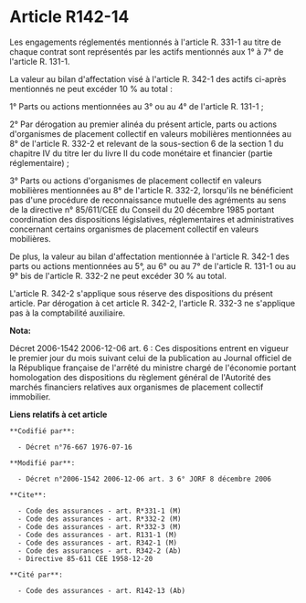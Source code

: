 # Article R142-14

Les engagements réglementés mentionnés à l'article R. 331-1 au titre de chaque contrat sont représentés par les actifs
mentionnés aux 1° à 7° de l'article R. 131-1.

La valeur au bilan d'affectation visé à l'article R. 342-1 des actifs ci-après mentionnés ne peut excéder 10 % au total :

1° Parts ou actions mentionnées au 3° ou au 4° de l'article R. 131-1 ;

2° Par dérogation au premier alinéa du présent article, parts ou actions d'organismes de placement collectif en valeurs
mobilières mentionnées au 8° de l'article R. 332-2 et relevant de la sous-section 6 de la section 1 du chapitre IV du titre
Ier du livre II du code monétaire et financier (partie réglementaire) ;

3° Parts ou actions d'organismes de placement collectif en valeurs mobilières mentionnées au 8° de l'article R. 332-2,
lorsqu'ils ne bénéficient pas d'une procédure de reconnaissance mutuelle des agréments au sens de la directive n° 85/611/CEE
du Conseil du 20 décembre 1985 portant coordination des dispositions législatives, réglementaires et administratives
concernant certains organismes de placement collectif en valeurs mobilières.

De plus, la valeur au bilan d'affectation mentionnée à l'article R. 342-1 des parts ou actions mentionnées au 5°, au 6° ou au
7° de l'article R. 131-1 ou au 9° bis de l'article R. 332-2 ne peut excéder 30 % au total.

L'article R. 342-2 s'applique sous réserve des dispositions du présent article. Par dérogation à cet article R. 342-2,
l'article R. 332-3 ne s'applique pas à la comptabilité auxiliaire.

**Nota:**

Décret 2006-1542 2006-12-06 art. 6 : Ces dispositions entrent en vigueur le premier jour du mois suivant celui de la
publication au Journal officiel de la République française de l'arrêté du ministre chargé de l'économie portant homologation
des dispositions du règlement général de l'Autorité des marchés financiers relatives aux organismes de placement collectif
immobilier.

**Liens relatifs à cet article**

	**Codifié par**:

	  - Décret n°76-667 1976-07-16

	**Modifié par**:

	  - Décret n°2006-1542 2006-12-06 art. 3 6° JORF 8 décembre 2006

	**Cite**:

	  - Code des assurances - art. R*331-1 (M)
	  - Code des assurances - art. R*332-2 (M)
	  - Code des assurances - art. R*332-3 (M)
	  - Code des assurances - art. R131-1 (M)
	  - Code des assurances - art. R342-1 (M)
	  - Code des assurances - art. R342-2 (Ab)
	  - Directive 85-611 CEE 1958-12-20

	**Cité par**:

	  - Code des assurances - art. R142-13 (Ab)
